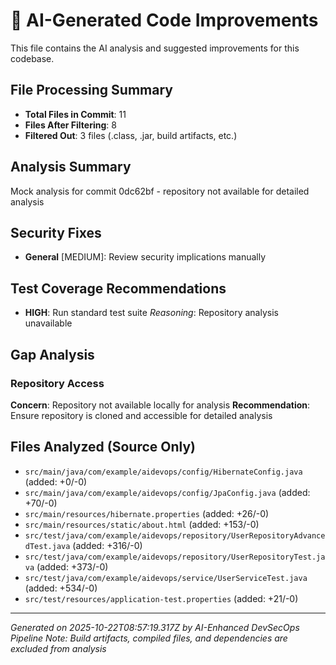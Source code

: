 # 🤖 AI-Generated Code Improvements

This file contains the AI analysis and suggested improvements for this codebase.

## File Processing Summary
- **Total Files in Commit**: 11
- **Files After Filtering**: 8
- **Filtered Out**: 3 files (.class, .jar, build artifacts, etc.)

## Analysis Summary
Mock analysis for commit 0dc62bf - repository not available for detailed analysis

## Security Fixes
- **General** [MEDIUM]: Review security implications manually

## Test Coverage Recommendations
- **HIGH**: Run standard test suite
  *Reasoning*: Repository analysis unavailable

## Gap Analysis
### Repository Access
**Concern**: Repository not available locally for analysis
**Recommendation**: Ensure repository is cloned and accessible for detailed analysis

## Files Analyzed (Source Only)
- `src/main/java/com/example/aidevops/config/HibernateConfig.java` (added: +0/-0)
- `src/main/java/com/example/aidevops/config/JpaConfig.java` (added: +70/-0)
- `src/main/resources/hibernate.properties` (added: +26/-0)
- `src/main/resources/static/about.html` (added: +153/-0)
- `src/test/java/com/example/aidevops/repository/UserRepositoryAdvancedTest.java` (added: +316/-0)
- `src/test/java/com/example/aidevops/repository/UserRepositoryTest.java` (added: +373/-0)
- `src/test/java/com/example/aidevops/service/UserServiceTest.java` (added: +534/-0)
- `src/test/resources/application-test.properties` (added: +21/-0)

---
*Generated on 2025-10-22T08:57:19.317Z by AI-Enhanced DevSecOps Pipeline*
*Note: Build artifacts, compiled files, and dependencies are excluded from analysis*